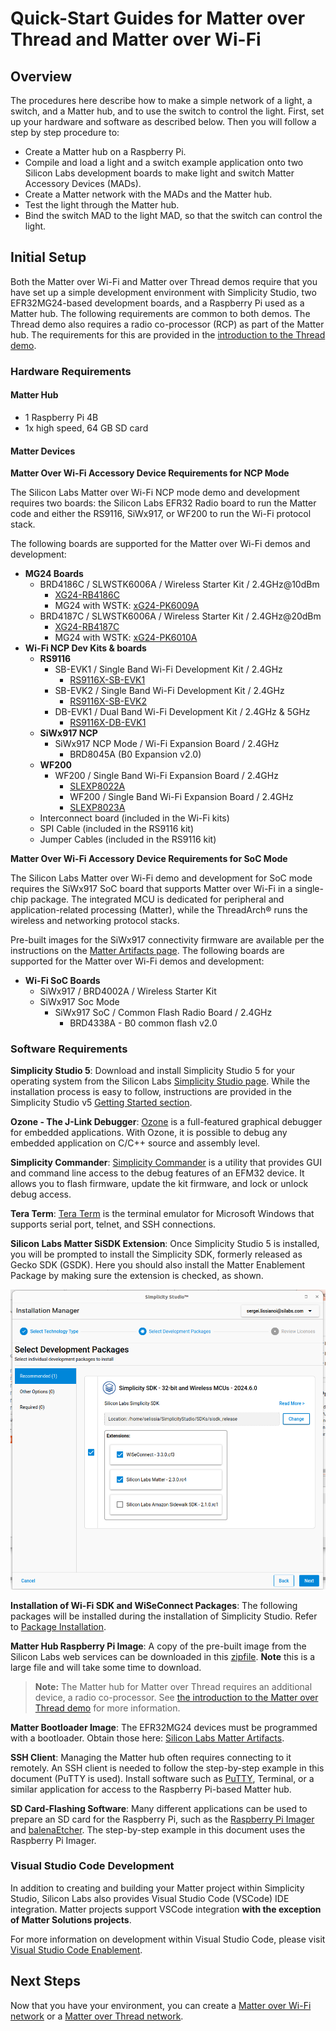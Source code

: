 # Quick-Start Guides for Matter over Thread and Matter over Wi-Fi

## Overview

The procedures here describe how to make a simple network of a light, a switch, and a Matter hub, and to use the switch to control the light. First, set up your hardware and software as described below. Then you will follow a step by step procedure to:

- Create a Matter hub on a Raspberry Pi.
- Compile and load a light and a switch example application onto two Silicon Labs development boards to make light and switch Matter Accessory Devices (MADs).
- Create a Matter network with the MADs and the Matter hub.
- Test the light through the Matter hub.
- Bind the switch MAD to the light MAD, so that the switch can control the light.

## Initial Setup

Both the Matter over Wi-Fi and Matter over Thread demos require that you have set up a simple development environment with Simplicity Studio,
two EFR32MG24-based development boards, and a Raspberry Pi used as a Matter hub. The following requirements are common to both demos. The Thread demo also requires a radio co-processor (RCP) as part of the Matter hub. The requirements for this are provided in the [introduction to the Thread demo](/matter/{build-docspace-version}/matter-light-switch-example/02-thread-light-switch-example).

### Hardware Requirements

#### Matter Hub

- 1 Raspberry Pi 4B
- 1x high speed, 64 GB SD card

#### Matter Devices

**Matter Over Wi-Fi Accessory Device Requirements for NCP Mode**

The Silicon Labs Matter over Wi-Fi NCP mode demo and development requires two boards: the Silicon Labs EFR32 Radio board to run the Matter code and either the RS9116, SiWx917, or WF200 to run the Wi-Fi protocol stack.

The following boards are supported for the Matter over Wi-Fi demos and development:

- **MG24 Boards**
  - BRD4186C / SLWSTK6006A / Wireless Starter Kit / 2.4GHz@10dBm
    - [XG24-RB4186C](https://www.silabs.com/development-tools/wireless/xg24-rb4186c-efr32xg24-wireless-gecko-radio-board)
    - MG24 with WSTK: [xG24-PK6009A](https://www.silabs.com/development-tools/wireless/efr32xg24-pro-kit-10-dbm?tab=overview)
  - BRD4187C / SLWSTK6006A / Wireless Starter Kit / 2.4GHz@20dBm
    - [XG24-RB4187C](https://www.silabs.com/development-tools/wireless/xg24-rb4187c-efr32xg24-wireless-gecko-radio-board)
    - MG24 with WSTK: [xG24-PK6010A](https://www.silabs.com/development-tools/wireless/efr32xg24-pro-kit-20-dbm?tab=overview)
- **Wi-Fi NCP Dev Kits & boards**
  - **RS9116**
    - SB-EVK1 / Single Band Wi-Fi Development Kit / 2.4GHz
      - [RS9116X-SB-EVK1](https://www.silabs.com/development-tools/wireless/wi-fi/rs9116x-sb-evk-development-kit)
    - SB-EVK2 / Single Band Wi-Fi Development Kit / 2.4GHz
      - [RS9116X-SB-EVK2](https://www.silabs.com/development-tools/wireless/wi-fi/rs9116x-sb-evk2-development-kit)
    - DB-EVK1 / Dual Band Wi-Fi Development Kit / 2.4GHz & 5GHz
      - [RS9116X-DB-EVK1](https://www.silabs.com/development-tools/wireless/wi-fi/rs9116x-db-evk-development-kit)
  - **SiWx917 NCP**
    - SiWx917 NCP Mode / Wi-Fi Expansion Board / 2.4GHz
      - BRD8045A (B0 Expansion v2.0)
  - **WF200**
    - WF200 / Single Band Wi-Fi Expansion Board / 2.4GHz
      - [SLEXP8022A](https://www.silabs.com/development-tools/wireless/wi-fi/wf200-wifi-expansion-kit)
      - WF200 / Single Band Wi-Fi Expansion Board / 2.4GHz
      - [SLEXP8023A](https://www.silabs.com/development-tools/wireless/wi-fi/wfm200-wifi-expansion-kit)
  - Interconnect board (included in the Wi-Fi kits)
  - SPI Cable (included in the RS9116 kit)
  - Jumper Cables (included in the RS9116 kit)

**Matter Over Wi-Fi Accessory Device Requirements for SoC Mode**

The Silicon Labs Matter over Wi-Fi demo and development for SoC mode requires the SiWx917 SoC board that supports Matter over Wi-Fi in a single-chip package. The integrated MCU is dedicated for peripheral and application-related processing (Matter), while the ThreadArch® runs the wireless and networking protocol stacks.

Pre-built images for the SiWx917 connectivity firmware are available per the instructions on the [Matter Artifacts page](/matter/{build-docspace-version}/matter-prerequisites/matter-artifacts). The following boards are supported for the Matter over Wi-Fi demos and development:

- **Wi-Fi SoC Boards**
  - SiWx917 / BRD4002A / Wireless Starter Kit
  - SiWx917 Soc Mode
    - SiWx917 SoC / Common Flash Radio Board / 2.4GHz
      - BRD4338A - B0 common flash v2.0

### Software Requirements

**Simplicity Studio 5**: Download and install Simplicity Studio 5 for your operating system from the Silicon Labs [Simplicity Studio page](https://www.silabs.com/developers/simplicity-studio). While the installation process is easy to follow, instructions are provided in the Simplicity Studio v5 [Getting Started section](https://docs.silabs.com/simplicity-studio-5-users-guide/latest/ss-5-users-guide-getting-started/install-ss-5-and-software).

**Ozone - The J-Link Debugger**: [Ozone](https://www.segger.com/products/development-tools/ozone-j-link-debugger/) is a full-featured graphical debugger for embedded applications. With Ozone, it is possible to debug any embedded application on C/C++ source and assembly level.

**Simplicity Commander**: [Simplicity Commander](/matter/{build-docspace-version}/matter-references/flash-silabs-device#simplicity-commander) is a utility that provides GUI and command line access to the debug features of an EFM32 device. It allows you to flash firmware, update the kit firmware, and lock or unlock debug access.

**Tera Term**: [Tera Term](https://osdn.net/projects/ttssh2/releases/) is the terminal emulator for Microsoft Windows that supports serial port, telnet, and SSH connections.

**Silicon Labs Matter SiSDK Extension**: Once Simplicity Studio 5 is installed, you will be prompted to install the Simplicity SDK, formerly released as Gecko SDK (GSDK). Here you should also install the Matter Enablement Package by making sure the extension is checked, as shown.

![Installing the Matter Extension](./resources/install-package-advanced-device.png)

**Installation of Wi-Fi SDK and WiSeConnect Packages**: The following packages will be installed during the installation of Simplicity Studio. Refer to [Package Installation](/matter/{build-docspace-version}/matter-wifi-getting-started-example/software-installation).

**Matter Hub Raspberry Pi Image**: A copy of the pre-built image from the Silicon Labs web services can be downloaded in this [zipfile](https://www.silabs.com/documents/public/software/SilabsMatterPi_2.3.0-1.3-extension.zip). **Note** this is a large file and will take some time to download.

>**Note:** The Matter hub for Matter over Thread requires an additional device, a radio co-processor. See [the introduction to the Matter over Thread demo](/matter/{build-docspace-version}/matter-light-switch-example/02-thread-light-switch-example) for more information.

**Matter Bootloader Image**: The EFR32MG24 devices must be programmed with a bootloader. Obtain those here: [Silicon Labs Matter Artifacts](/matter/{build-docspace-version}/matter-prerequisites/matter-artifacts).

**SSH Client**: Managing the Matter hub often requires connecting to it remotely. An SSH client is needed to follow the step-by-step example in this document (PuTTY is used). Install software such as [PuTTY](https://www.putty.org/), Terminal, or a similar application for access to the Raspberry Pi-based Matter hub.

**SD Card-Flashing Software**: Many different applications can be used to prepare an SD card for the Raspberry Pi, such as the [Raspberry Pi Imager](https://www.raspberrypi.com/documentation/computers/getting-started.html#install-using-imager) and [balenaEtcher](https://www.balena.io/etcher). The step-by-step example in this document uses the Raspberry Pi Imager.

### Visual Studio Code Development

In addition to creating and building your Matter project within Simplicity Studio, Silicon Labs also provides Visual Studio Code (VSCode) IDE integration. Matter projects support VSCode integration **with the exception of Matter Solutions projects**.

For more information on development within Visual Studio Code, please visit [Visual Studio Code Enablement](https://docs.silabs.com/simplicity-studio-5-users-guide/latest/ss-5-users-guide-vscode-ide/).

## Next Steps

Now that you have your environment, you can create a [Matter over Wi-Fi network](/matter/{build-docspace-version}/matter-light-switch-example/01-wifi-light-switch-example) or a [Matter over Thread network](/matter/{build-docspace-version}/matter-light-switch-example/02-thread-light-switch-example).
